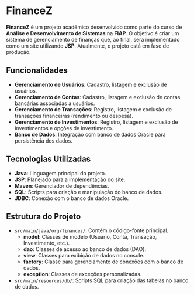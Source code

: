 # FinanceZ

**FinanceZ** é um projeto acadêmico desenvolvido como parte do curso de **Análise e Desenvolvimento de Sistemas** na
**FIAP**. O objetivo é criar um sistema de gerenciamento de finanças que, ao final, será implementado como um site
utilizando **JSP**. Atualmente, o projeto está em fase de produção.

## Funcionalidades

- **Gerenciamento de Usuários**: Cadastro, listagem e exclusão de usuários.
- **Gerenciamento de Contas**: Cadastro, listagem e exclusão de contas bancárias associadas a usuários.
- **Gerenciamento de Transações**: Registro, listagem e exclusão de transações financeiras (rendimento ou despesa).
- **Gerenciamento de Investimentos**: Registro, listagem e exclusão de investimentos e opções de investimento.
- **Banco de Dados**: Integração com banco de dados Oracle para persistência dos dados.

## Tecnologias Utilizadas

- **Java**: Linguagem principal do projeto.
- **JSP**: Planejado para a implementação do site.
- **Maven**: Gerenciador de dependências.
- **SQL**: Scripts para criação e manipulação do banco de dados.
- **JDBC**: Conexão com o banco de dados Oracle.

## Estrutura do Projeto

- `src/main/java/org/financez/`: Contém o código-fonte principal.
    - **model**: Classes de modelo (Usuário, Conta, Transação, Investimento, etc.).
    - **dao**: Classes de acesso ao banco de dados (DAO).
    - **view**: Classes para exibição de dados no console.
    - **factory**: Classe para gerenciamento de conexões com o banco de dados.
    - **exception**: Classes de exceções personalizadas.
- `src/main/resources/db/`: Scripts SQL para criação das tabelas no banco de dados.
